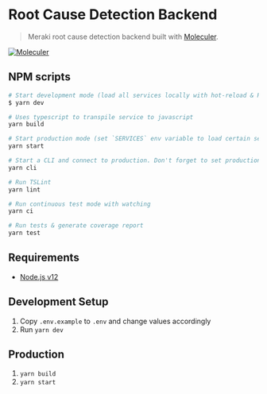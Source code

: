 # Root Cause Detection Backend

> Meraki root cause detection backend built with [Moleculer](https://moleculer.services).

[![Moleculer](https://badgen.net/badge/Powered%20by/Moleculer/0e83cd)](https://moleculer.services)

## NPM scripts

```bash
# Start development mode (load all services locally with hot-reload & REPL)
$ yarn dev

# Uses typescript to transpile service to javascript
yarn build

# Start production mode (set `SERVICES` env variable to load certain services) (previous build needed)
yarn start

# Start a CLI and connect to production. Don't forget to set production namespace with `--ns` argument in script
yarn cli

# Run TSLint
yarn lint

# Run continuous test mode with watching
yarn ci

# Run tests & generate coverage report
yarn test
```

## Requirements

- [Node.js v12](https://nodejs.org/en/)

## Development Setup

1. Copy `.env.example` to `.env` and change values accordingly
1. Run `yarn dev`

## Production

1. `yarn build`
1. `yarn start`
